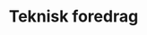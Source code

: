 ---
title: "Teknisk foredrag"
type: "Talk"
sted: "Auditoriet"
speaker: "Jamie Woodruff"
fra: "2019-03-30T09:10"
til: "2019-03-30T09:45"
---